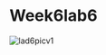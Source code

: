 # Week6lab6
![lad6picv1](https://github.com/JosephAlleemWaldron/Week6lab6/assets/157649459/0ce39859-7791-4e83-874f-857e5d659336)
